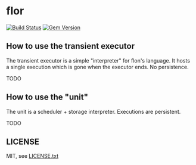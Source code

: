 
# flor

[![Build Status](https://secure.travis-ci.org/flon-io/flor.svg)](http://travis-ci.org/flon-io/flor)
[![Gem Version](https://badge.fury.io/rb/flor.svg)](http://badge.fury.io/rb/flor)

## How to use the transient executor

The transient executor is a simple "interpreter" for flon's language. It hosts a single execution which is gone when the executor ends. No persistence.

TODO

## How to use the "unit"

The unit is a scheduler + storage interpreter. Executions are persistent.

TODO

## LICENSE

MIT, see [LICENSE.txt](LICENSE.txt)

